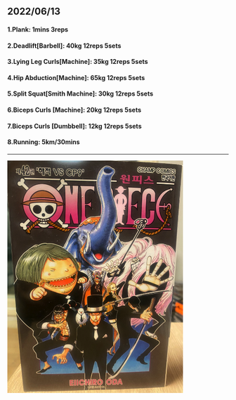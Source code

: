 ## 2022/06/13
#### 1.Plank: 1mins 3reps
#### 2.Deadlift\[Barbell\]: 40kg 12reps 5sets
#### 3.Lying Leg Curls\[Machine\]: 35kg 12reps 5sets
#### 4.Hip Abduction\[Machine\]: 65kg 12reps 5sets
#### 5.Split Squat\[Smith Machine\]: 30kg 12reps 5sets
#### 6.Biceps Curls \[Machine\]: 20kg 12reps 5sets
#### 7.Biceps Curls \[Dumbbell\]: 12kg 12reps 5sets
#### 8.Running: 5km/30mins

---

<img src='./_resources/__042.png' width='400px' />
